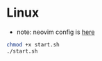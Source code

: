 # Linux

  - note: neovim config is [here](https://github.com/MrCatNerd/MyNeovimConfig)

```sh
chmod +x start.sh
./start.sh
```

